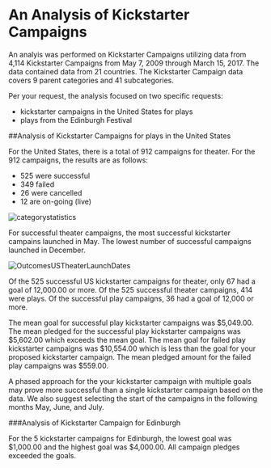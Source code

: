 # An Analysis of Kickstarter Campaigns

An analyis was performed on Kickstarter Campaigns utilizing data from 4,114 Kickstarter Campaigns from May 7, 2009 through March 15, 2017. The data contained data from 21 countries. The Kickstarter Campaign data covers 9 parent categories and 41 subcategories. 

Per your request, the analysis focused on two specific requests: 
- kickstarter campaigns in the United States for plays
- plays from the Edinburgh Festival

##Analysis of Kickstarter Campaigns for plays in the United States

For the United States, there is a total of 912 campaigns for theater. For the 912 campaigns, the results are as follows:
- 525 were successful
- 349 failed
- 26 were cancelled
- 12 are on-going (live)

![categorystatistics](path/to/categorystatistics.png)

For successful theater campaigns, the most successful kickstarter campains launched in May. The lowest number of successful campaigns launched in December. 

![OutcomesUSTheaterLaunchDates](path/to/OutcomesUSTheaterLaunchDates.png)

Of the 525 successful US kickstarter campaigns for theater, only 67 had a goal of 12,000.00 or more. Of the 525 successful theater campaigns, 414 were plays. Of the successful play campaigns, 36 had a goal of 12,000 or more.

The mean goal for successful play kickstarter campaigns was $5,049.00. The mean pledged for the successful play kickstarter campaigns was $5,602.00 which exceeds the mean goal. The mean goal for failed play kickstarter campaigns was $10,554.00 which is less than the goal for your proposed kickstarter campaign. The mean pledged amount for the failed play campaigns was $559.00. 

A phased approach for the your kickstarter campaign with multiple goals may prove more successful than a single kickstarter campaign based on the data. We also suggest selecting the start of the campaigns in the following months May, June, and July.

###Analysis of Kickstarter Campaign for Edinburgh

For the 5 kickstarter campaigns for Edinburgh, the lowest goal was $1,000.00 and the highest goal was $4,000.00. All campaign pledges exceeded the goals. 



